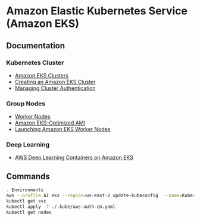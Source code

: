 # Amazon Elastic Kubernetes Service (Amazon EKS) #

## Documentation ##

### Kubernetes Cluster ###

* [Amazon EKS Clusters](https://docs.aws.amazon.com/eks/latest/userguide/clusters.html)
* [Creating an Amazon EKS Cluster](https://docs.aws.amazon.com/eks/latest/userguide/create-cluster.html)
* [Managing Cluster Authentication](https://docs.aws.amazon.com/eks/latest/userguide/managing-auth.html)

### Group Nodes ###

* [Worker Nodes](https://docs.aws.amazon.com/eks/latest/userguide/worker.html)
* [Amazon EKS-Optimized AMI](https://docs.aws.amazon.com/eks/latest/userguide/eks-optimized-ami.html)
* [Launching Amazon EKS Worker Nodes](https://docs.aws.amazon.com/eks/latest/userguide/launch-workers.html)

### Deep Learning ###

* [AWS Deep Learning Containers on Amazon EKS](https://docs.aws.amazon.com/dlami/latest/devguide/deep-learning-containers-eks.html)

## Commands ##

```sh
. Environments
aws --profile AI eks --region=us-east-2 update-kubeconfig  --name=Kubernetes
kubectl get svc
kubectl apply -f ./.kube/aws-auth-cm.yaml
kubectl get nodes
```
